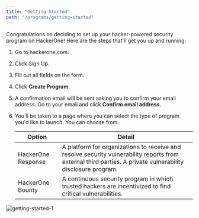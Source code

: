 ```yaml
---
title: "Getting Started"
path: "/programs/getting-started"
---
```


Congratulations on deciding to set up your hacker-powered security program on HackerOne! Here are the steps that'll get you up and running:

1. Go to hackerone.com.
2. Click Sign Up.
3. Fill out all fields on the form.
4. Click **Create Program**. 
5. A confirmation email will be sent asking you to confirm your email address. Go to your email and click **Confirm email address**. 
6. You'll be taken to a page where you can select the type of program you'd like to launch. You can choose from:
   
   Option | Detail
   ------ | -------
   HackerOne Response | A platform for organizations to receive and resolve security vulnerability reports from external third parties. A private vulnerability disclosure program.  
   HackerOne Bounty | A continuous security program in which trusted hackers are incentivized to find critical vulnerabilities. 

![getting-started-1](https://github.com/Hacker0x01/docs.hackerone.com/blob/master/docs/programs/images/getting-started-1.png?raw=true)
